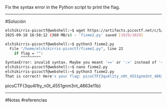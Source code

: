 Fix the syntax error in the Python script to print the flag.

----------
#Solución 
``` bash
elchikirris-picoctf@webshell:~$ wget https://artifacts.picoctf.net/c/5/fixme2.py
2025-09-10 16:58:12 (360 MB/s) - 'fixme2.py' saved [1029/1029]

elchikirris-picoctf@webshell:~$ python3 fixme2.py 
  File "/home/elchikirris-picoctf/fixme2.py", line 22
    if flag = "":
       ^^^^^^^^^
SyntaxError: invalid syntax. Maybe you meant '==' or ':=' instead of '='?
elchikirris-picoctf@webshell:~$ nano fixme2.py 
elchikirris-picoctf@webshell:~$ python3 fixme2.py 
That is correct! Here's your flag: picoCTF{3qu4l1ty_n0t_4551gnm3nt_4863e11b}
```
picoCTF{3qu4l1ty_n0t_4551gnm3nt_4863e11b}

-----------
#Notas 
#referencias 